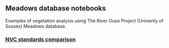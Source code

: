 
## Meadows database notebooks

Examples of vegetation analysis using The River Ouse Project (Univerity of Sussex) Meadows database.
### [NVC standards comparison](NVC-standards_comparison.html)

